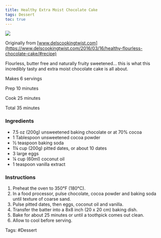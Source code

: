 ```yaml
---
title: Healthy Extra Moist Chocolate Cake
tags: Dessert
toc: true
---
```

![](https://s3.us-east-1.amazonaws.com/asset-02.onetsp.net/ugc/8/po/6d64jj-148hh-dp5-1.jpg)

Originally from [www.delscookingtwist.com](https://www.delscookingtwist.com/2016/03/16/healthy-flourless-chocolate-cake/#recipe)

Flourless, butter free and naturally fruity sweetened... this is what this incredibly tasty and extra moist chocolate cake is all about.

Makes 6 servings

Prep 10 minutes

Cook 25 minutes

Total 35 minutes

### Ingredients

*   7.5 oz (200g) unsweetened baking chocolate or at 70% cocoa
*   1 Tablespoon unsweetened cocoa powder
*   ½ teaspoon baking soda
*   1¼ cup (200g) pitted dates, or about 10 dates
*   3 large eggs
*   ¼ cup (60ml) coconut oil
*   1 teaspoon vanilla extract

### Instructions

1.  Preheat the oven to 350°F (180°C).
2.  In a food processor, pulse chocolate, cocoa powder and baking soda until texture of coarse sand.
3.  Pulse pitted dates, then eggs, coconut oil and vanilla.
4.  Transfer the batter into a 8x8 inch (20 x 20 cm) baking dish.
5.  Bake for about 25 minutes or until a toothpick comes out clean.
6.  Allow to cool before serving.

Tags: #Dessert 